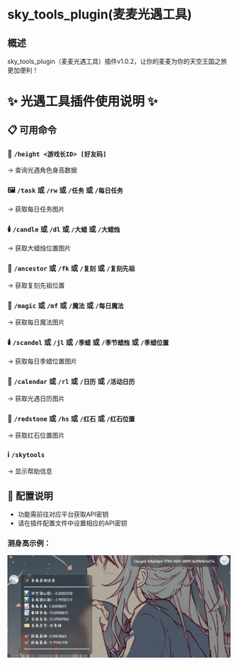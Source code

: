 # sky_tools_plugin(麦麦光遇工具)

## 概述
sky_tools_plugin（麦麦光遇工具）插件v1.0.2，让你的麦麦为你的天空王国之旅更加便利！

# ✨ 光遇工具插件使用说明 ✨

## 📋 可用命令

### 📏 `/height <游戏长ID> [好友码]`
→ 查询光遇角色身高数据

### 🖼️ `/task` 或 `/rw` 或 `/任务` 或 `/每日任务`
→ 获取每日任务图片

### 🕯️ `/candle` 或 `/dl` 或 `/大蜡` 或 `/大蜡烛`
→ 获取大蜡烛位置图片

### 👴 `/ancestor` 或 `/fk` 或 `/复刻` 或 `/复刻先祖`
→ 获取复刻先祖位置

### 🔮 `/magic` 或 `/mf` 或 `/魔法` 或 `/每日魔法`
→ 获取每日魔法图片

### 🕯️ `/scandel` 或 `/jl` 或 `/季蜡` 或 `/季节蜡烛` 或 `/季蜡位置`
→ 获取每日季蜡位置图片

### 📅 `/calendar` 或 `/rl` 或 `/日历` 或 `/活动日历`
→ 获取光遇日历图片

### 🔴 `/redstone` 或 `/hs` 或 `/红石` 或 `/红石位置`
→ 获取红石位置图片

### ℹ️ `/skytools`
→ 显示帮助信息

## 🔧 配置说明
- 功能需前往对应平台获取API密钥
- 请在插件配置文件中设置相应的API密钥

### 测身高示例：
![测身高示例](./img/height.png)
